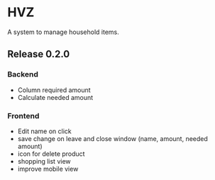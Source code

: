 # HVZ

A system to manage household items.

## Release 0.2.0

### Backend

- Column required amount
- Calculate needed amount

### Frontend

- Edit name on click
- save change on leave and close window (name, amount, needed amount)
- icon for delete product
- shopping list view
- improve mobile view
